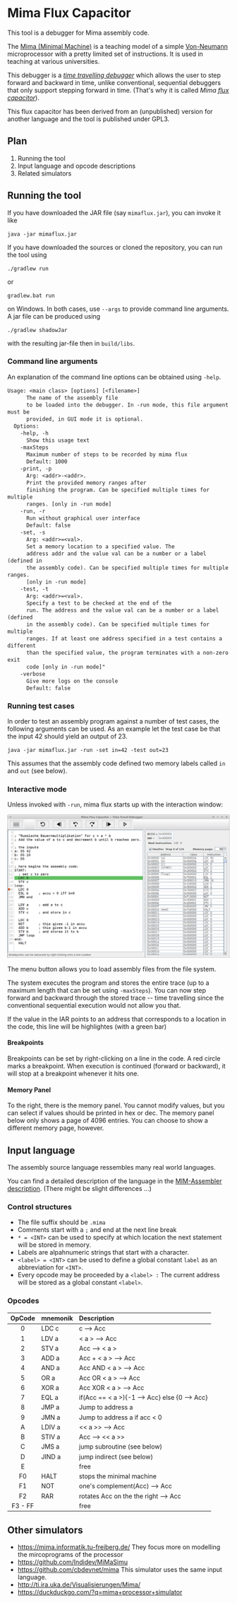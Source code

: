 # Mima Flux Capacitor

This tool is a debugger for Mima assembly code.

The [Mima (Minimal
Machine)](https://de.wikipedia.org/wiki/Mikroprogrammierte_Minimalmaschine)
is a teaching model of a simple
[Von-Neumann](https://en.wikipedia.org/wiki/Von_Neumann_architecture)
microprocessor with a pretty limited set of instructions. It is used
in teaching at various universities.

This debugger is a [*time travelling
debugger*](https://en.wikipedia.org/wiki/Time_travel_debugging) which
allows the user to step forward and backward in time, unlike
conventional, sequential debuggers that only support stepping forward
in time. (That's why it is called *Mima [flux
capacitor](https://en.wikipedia.org/wiki/DeLorean_time_machine#Flux_capacitor)*).

This flux capacitor has been derived from an (unpublished) version for
another language and the tool is published under GPL3.

## Plan

1. Running the tool
2. Input language and opcode descriptions
3. Related simulators

## Running the tool

If you have downloaded the JAR file (say `mimaflux.jar`), you can
invoke it like
```
java -jar mimaflux.jar
```

If you have downloaded the sources or cloned the repository, you can
run the tool using
```
./gradlew run
```
or
```
gradlew.bat run
```
on Windows. In both cases, use `--args` to provide command line arguments. 
A jar file can be produced using
```
./gradlew shadowJar
```
with the resulting jar-file then in `build/libs`.

### Command line arguments

An explanation of the command line options can be obtained using
`-help`.

```
Usage: <main class> [options] [<filename>]
      The name of the assembly file 
      to be loaded into the debugger. In -run mode, this file argument must be 
      provided, in GUI mode it is optional.
  Options:
    -help, -h
      Show this usage text
    -maxSteps
      Maximum number of steps to be recorded by mima flux
      Default: 1000
    -print, -p
      Arg: <addr>-<addr>.
      Print the provided memory ranges after 
      finishing the program. Can be specified multiple times for multiple 
      ranges. [only in -run mode]
    -run, -r
      Run without graphical user interface
      Default: false
    -set, -s
      Arg: <addr>=<val>.
      Set a memory location to a specified value. The 
      address addr and the value val can be a number or a label (defined in 
      the assembly code). Can be specified multiple times for multiple ranges. 
      [only in -run mode]
    -test, -t
      Arg: <addr>=<val>.
      Specify a test to be checked at the end of the 
      run. The address and the value val can be a number or a label (defined 
      in the assembly code). Can be specified multiple times for multiple 
      ranges. If at least one address specified in a test contains a different 
      than the specified value, the program terminates with a non-zero exit 
      code [only in -run mode]"
    -verbose
      Give more logs on the console
      Default: false
```

### Running test cases

In order to test an assembly program against a number of test cases,
the following arguments can be used. As an example let the test case
be that the input 42 should yield an output of 23.
```
java -jar mimaflux.jar -run -set in=42 -test out=23
```
This assumes that the assembly code defined two memory labels called 
`in` and `out` (see below).

### Interactive mode

Unless invoked with `-run`, mima flux starts up with the interaction
window:

![Screenshot of Mimaflux](screenshot.png "Screenshot of Mimaflux")

The menu button allows you to load assembly files from the file
system.

The system executes the program and stores the entire trace (up to a
maximum length that can be set using `-maxSteps`). You can now step
forward and backward through the stored trace -- time travelling since
the conventional sequential execution would not allow you that.

If the value in the IAR points to an address that corresponds to a
location in the code, this line will be highlightes (with a green bar)

#### Breakpoints

Breakpoints can be set by right-clicking on a line in the code. A red
circle marks a breakpoint. When execution is continued (forward or
backward), it will stop at a breakpoint whenever it hits one.

#### Memory Panel

To the right, there is the memory panel. You cannot modify values, but
you can select if values should be printed in hex or dec. The memory
panel below only shows a page of 4096 entries. You can choose to show
a different memory page, however.

## Input language

The assembly source language ressembles many real world languages.

You can find a detailed description of the language in the
[MIM-Assembler
description](https://github.com/cbdevnet/mima/blob/master/mimasm/MIMA-ASSEMBLER.txt). (There
might be slight differences ...)

### Control structures

* The file suffix should be `.mima`
* Comments start with a `;` and end at the next line break
* `* = <INT>` can be used to specify at which location the next statement will be stored in memory.
* Labels are alpahnumeric strings that start with a character.
* `<label> = <INT>` can be used to define a global constant `label` as an abbreviation for `<INT>`.
* Every opcode may be proceeded by a `<label> :` The current address will be stored as a global constant `<label>`.

### Opcodes

OpCode 	| mnemonik	| Description
:------:|:--------------|:-----------
0	| LDC c		| c --> Acc
1	| LDV a		| < a > --> Acc
2	| STV a		| Acc --> < a >
3	| ADD a		| Acc + < a > --> Acc
4	| AND a		| Acc AND < a > --> Acc
5	| OR a		| Acc OR < a > --> Acc
6	| XOR a		| Acc XOR < a > --> Acc
7	| EQL a		| if(Acc == < a >){-1 --> Acc} else {0 --> Acc}
8	| JMP a		| Jump to address a
9	| JMN a		| Jump to address a if acc < 0
A	| LDIV a	| << a >> --> Acc
B	| STIV a	| Acc --> << a >>
C	| JMS a		| jump subroutine (see below)
D	| JIND a	| jump indirect (see below)
E	|		| free
F0	| HALT		| stops the minimal machine
F1	| NOT		| one's complement(Acc) --> Acc
F2	| RAR		| rotates Acc on the the right --> Acc
F3 - FF	|		| free

## Other simulators

* https://mima.informatik.tu-freiberg.de/ They focus more on modelling the mircoprograms of the processor
* https://github.com/Indidev/MiMaSimu
* https://github.com/cbdevnet/mima This simulator uses the same input language.
* http://ti.ira.uka.de/Visualisierungen/Mima/
* https://duckduckgo.com/?q=mima+processor+simulator
